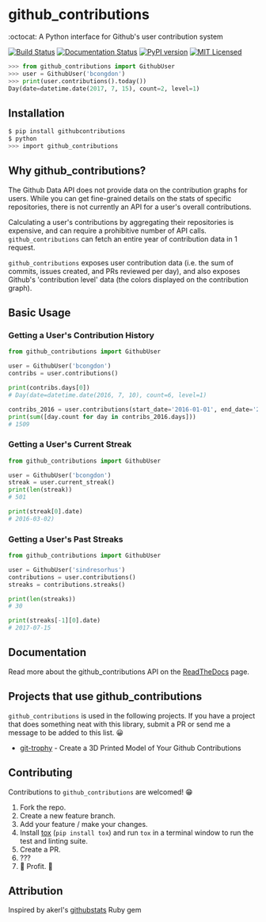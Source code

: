 # github_contributions
:octocat: A Python interface for Github's user contribution system

[![Build Status](https://travis-ci.org/bcongdon/github_contributions.svg?branch=master)](https://travis-ci.org/bcongdon/github_contributions)
[![Documentation Status](https://readthedocs.org/projects/github-contributions/badge/?version=latest)](http://github-contributions.readthedocs.io/en/latest/?badge=latest)
[![PyPI version](https://badge.fury.io/py/GithubContributions.svg)](https://badge.fury.io/py/GithubContributions)
[![MIT Licensed](https://img.shields.io/badge/license-MIT-green.svg)](https://tldrlegal.com/license/mit-license)

```python
>>> from github_contributions import GithubUser
>>> user = GithubUser('bcongdon')
>>> print(user.contributions().today())
Day(date=datetime.date(2017, 7, 15), count=2, level=1)
```

## Installation

```sh
$ pip install githubcontributions
$ python
>>> import github_contributions
```

## Why github_contributions?

The Github Data API does not provide data on the contribution graphs for users. While you can get fine-grained details on the stats of specific repositories, there is not currently an API for a user's overall contributions.

Calculating a user's contributions by aggregating their repositories is expensive, and can require a prohibitive number of API calls. `github_contributions` can fetch an entire year of contribution data in 1 request.

`github_contributions` exposes user contribution data (i.e. the sum of commits, issues created, and PRs reviewed per day), and also exposes Github's 'contribution level' data (the colors displayed on the contribution graph).

## Basic Usage

### Getting a User's Contribution History

``` python
from github_contributions import GithubUser

user = GithubUser('bcongdon')
contribs = user.contributions()

print(contribs.days[0])
# Day(date=datetime.date(2016, 7, 10), count=6, level=1)

contribs_2016 = user.contributions(start_date='2016-01-01', end_date='2016-12-31')
print(sum([day.count for day in contribs_2016.days]))
# 1509
```

### Getting a User's Current Streak
``` python
from github_contributions import GithubUser

user = GithubUser('bcongdon')
streak = user.current_streak()
print(len(streak))
# 501

print(streak[0].date)
# 2016-03-02)
```

### Getting a User's Past Streaks
``` python
from github_contributions import GithubUser

user = GithubUser('sindresorhus')
contributions = user.contributions()
streaks = contributions.streaks()

print(len(streaks))
# 30

print(streaks[-1][0].date)
# 2017-07-15
```

## Documentation

Read more about the github_contributions API on the [ReadTheDocs](https://github-contributions.readthedocs.io) page.

## Projects that use github_contributions

`github_contributions` is used in the following projects. If you have a project that does something neat with this library, submit a PR or send me a message to be added to this list. 😀

* [git-trophy](https://github.com/bcongdon/git-trophy) - Create a 3D Printed Model of Your Github Contributions

## Contributing

Contributions to `github_contributions` are welcomed! 😁

1. Fork the repo.
2. Create a new feature branch.
3. Add your feature / make your changes.
4. Install [tox](https://tox.readthedocs.io/) (`pip install tox`) and run `tox` in a terminal window to run the test and linting suite.
5. Create a PR.
6. ???
7. 🎉 Profit. 🎉

## Attribution

Inspired by akerl's [githubstats](https://github.com/akerl/githubstats) Ruby gem
